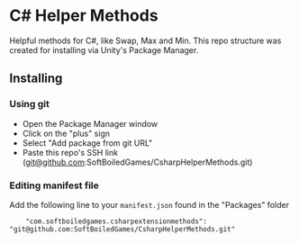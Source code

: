 # C# Helper Methods

Helpful methods for C#, like Swap, Max and Min. This repo structure was created for installing via Unity's Package Manager.

## Installing

### Using git

- Open the Package Manager window
- Click on the "plus" sign
- Select "Add package from git URL"
- Paste this repo's SSH link (git@github.com:SoftBoiledGames/CsharpHelperMethods.git)

### Editing manifest file

Add the following line to your `manifest.json` found in the "Packages" folder

`    "com.softboiledgames.csharpextensionmethods": "git@github.com:SoftBoiledGames/CsharpHelperMethods.git"`
